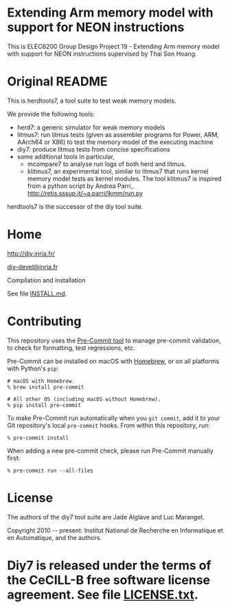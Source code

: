 # Extending Arm memory model with support for NEON instructions

This is ELEC6200 Group Design Project 19 - Extending Arm memory model with support for NEON instructions supervised by Thai Son Hoang.

Original README
===

This is herdtools7, a tool suite to test weak memory models.

We provide the following tools:

 - herd7: a generic simulator for weak memory models
 - litmus7: run litmus tests (given as assembler programs for
   Power, ARM, AArch64 or X86) to test the memory model of the
   executing machine
 - diy7: produce litmus tests from concise specifications
 - some additional tools
   In particular,
    * mcompare7 to analyse run logs of both herd and litmus.
    * klitmus7, an experimental tool, similar to litmus7 that runs kernel
      memory model tests as kernel modules. The tool klitmus7 is inspired
      from a python script by Andrea Parri,.
      <http://retis.sssup.it/~a.parri/lkmm/run.py>


herdtools7 is the successor of the diy tool suite.

Home
====

http://diy.inria.fr/

diy-devel@inria.fr

Compilation and installation

See file [INSTALL.md](INSTALL.md).

Contributing
============

This repository uses the [Pre-Commit tool](https://pre-commit.com) to manage
pre-commit validation, to check for formatting, test regressions, etc.

Pre-Commit can be installed on macOS with [Homebrew](https://brew.sh), or on
all platforms with Python's `pip`:

    # macOS with Homebrew.
    % brew install pre-commit

    # All other OS (including macOS without Homebrew).
    % pip install pre-commit

To make Pre-Commit run automatically when you `git commit`, add it to your Git
repository's local `pre-commit` hooks. From within this repository, run:

    % pre-commit install

When adding a new pre-commit check, please run Pre-Commit manually first:

    % pre-commit run --all-files

License
=======

The authors of the diy7 tool suite are Jade Alglave and Luc Maranget.


Copyright 2010 -- present: Institut National de Recherche en Informatique et
en Automatique, and the authors.

Diy7 is released under the terms of the CeCILL-B free software license agreement.
See file [LICENSE.txt](LICENSE.txt).
=======
